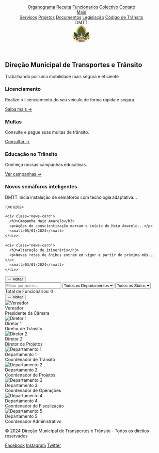 <html><head><base href="https://camiloduvane.github.io/DMTT/"><title>DMTT - Direção Municipal de Transportes e Trânsito</title><meta charset="UTF-8"><meta name="viewport" content="width=device-width, initial-scale=1">
<style>
:root {
  --primary: #1a4b8c;
  --secondary: #e63946;
  --light: #f1faee;
  --dark: #1d3557;
  --gray: #457b9d;
}

* {
  margin: 0;
  padding: 0;
  box-sizing: border-box;
  font-family: 'Segoe UI', sans-serif;
}

body {
  background: var(--light);
  color: var(--dark);
  line-height: 1.6;
}

.header {
  background: var(--primary);
  color: white;
  padding: 1rem;
  position: sticky;
  top: 0;
  z-index: 100;
  box-shadow: 0 2px 5px rgba(0,0,0,0.2);
}

.nav {
  max-width: 1200px;
  margin: 0 auto;
  display: flex;
  justify-content: space-between;
  align-items: center;
}

.logo {
  display: flex;
  align-items: center;
  gap: 1rem;
}

.logo-text {
  font-size: 1.5rem;
  font-weight: bold;
}

.logo-image {
  width: 60px;
  height: 60px;
  border-radius: 50%;
  overflow: hidden;
  background: #fff;
}

.logo-image img {
  width: 100%;
  height: 100%;
  object-fit: cover;
}

.nav-links {
  display: flex;
  gap: 2rem;
  position: relative;
}

.nav-links a {
  color: white;
  text-decoration: none;
  transition: color 0.3s;
}

.dropdown {
  position: relative;
  display: inline-block;
}

.dropdown-content {
  display: none;
  position: absolute;
  background-color: var(--primary);
  min-width: 200px; /* Increased width for code */
  box-shadow: 0px 8px 16px 0px rgba(0,0,0,0.2);
  z-index: 1;
  border-radius: 4px;
  top: 100%;
  right: 0;
}

.dropdown-content a {
  color: white;
  padding: 12px 16px;
  text-decoration: none;
  display: block;
  white-space: pre-wrap; /* Allow code to wrap */
  font-family: 'Courier New', monospace; /* Better font for code */
}

.dropdown:hover .dropdown-content {
  display: block;
}

.dropdown-content a:hover {
  background-color: var(--gray);
}

.hero {
  background: linear-gradient(rgba(0,0,0,0.5), rgba(0,0,0,0.5)), url('banner.jpg');
  background-size: cover;
  background-position: center;
  height: 60vh;
  display: flex;
  align-items: center;
  justify-content: center;
  color: white;
  text-align: center;
}

.hero h1 {
  font-size: 3rem;
  margin-bottom: 1rem;
}

.quick-links {
  display: grid;
  grid-template-columns: repeat(auto-fit, minmax(250px, 1fr));
  gap: 2rem;
  padding: 4rem 2rem;
  max-width: 1200px;
  margin: 0 auto;
}

.quick-link-card {
  background: white;
  padding: 2rem;
  border-radius: 8px;
  box-shadow: 0 2px 5px rgba(0,0,0,0.1);
  transition: transform 0.3s;
}

.quick-link-card:hover {
  transform: translateY(-5px);
}

.news-section {
  background: var(--primary);
  color: white;
  padding: 4rem 2rem;
}

.news-grid {
  display: grid;
  grid-template-columns: repeat(auto-fit, minmax(300px, 1fr));
  gap: 2rem;
  max-width: 1200px;
  margin: 0 auto;
}

.news-card {
  background: white;
  color: var(--dark);
  padding: 1.5rem;
  border-radius: 8px;
}

.footer {
  background: var(--dark);
  color: white;
  padding: 2rem;
  text-align: center;
}

.social-links {
  display: flex;
  justify-content: center;
  gap: 1rem;
  margin-top: 1rem;
}

.social-links a {
  color: white;
  text-decoration: none;
}

@media (max-width: 768px) {
  .nav {
    flex-direction: column;
    gap: 1rem;
  }
  
  .nav-links {
    flex-direction: column;
    align-items: center;
  }
  
  .hero h1 {
    font-size: 2rem;
  }
}

/* Add new styles for employee section */
.employee-section {
  display: none;
  position: fixed;
  top: 0;
  left: 0;
  width: 100%;
  height: 100%;
  background: var(--light);
  z-index: 1000;
  padding: 2rem;
  overflow-y: auto;
}

.employee-section.active {
  display: block;
}

.back-button {
  position: fixed;
  top: 1rem;
  left: 1rem;
  padding: 0.5rem 1rem;
  background: var(--primary);
  color: white;
  border: none;
  border-radius: 4px;
  cursor: pointer;
  z-index: 1001;
}

.back-button:hover {
  background: var(--dark);
}

.filters {
  display: flex;
  gap: 1rem;
  margin: 2rem auto;
  max-width: 1200px;
  padding: 0 1rem;
}

.filters input,
.filters select {
  padding: 0.5rem;
  border: 1px solid #ddd;
  border-radius: 4px;
  font-size: 1rem;
}

.filters input {
  flex: 1;
}

.employee-count {
  max-width: 1200px;
  margin: 1rem auto;
  padding: 0 1rem;
  font-weight: bold;
  color: var(--primary);
  font-size: 1.1em;
}

.employee-list {
  max-width: 1200px;
  margin: 0 auto;
  padding: 0 1rem;
}

.employee-item {
  background: white;
  margin-bottom: 1rem;
  border-radius: 8px;
  box-shadow: 0 2px 5px rgba(0,0,0,0.1);
}

.employee-header {
  padding: 1rem;
  cursor: pointer;
  display: flex;
  justify-content: space-between;
  align-items: center;
}

.employee-header:hover {
  background: #f5f5f5;
}

.employee-details {
  display: none;
  padding: 1rem;
  border-top: 1px solid #eee;
}

.employee-details.active {
  display: block;
}

.employee-grid {
  display: grid;
  grid-template-columns: repeat(auto-fit, minmax(300px, 1fr));
  gap: 2rem;
  max-width: 1200px;
  margin: 3rem auto;
}

.employee-card {
  background: white;
  padding: 1.5rem;
  border-radius: 8px;
  box-shadow: 0 2px 5px rgba(0,0,0,0.1);
  display: grid;
  grid-template-columns: 100px 1fr;
  gap: 1.5rem;
}

.employee-card img {
  width: 100px;
  height: 100px;
  border-radius: 50%;
  object-fit: cover;
}

.employee-info {
  display: grid;
  gap: 0.5rem;
}

.employee-info h3 {
  margin-bottom: 0.5rem;
  color: var(--primary);
}

.info-row {
  display: grid;
  grid-template-columns: 120px 1fr;
  gap: 1rem;
  font-size: 0.9rem;
  border-bottom: 1px solid #eee;
  padding: 0.5rem 0;
}

.info-label {
  font-weight: bold;
  color: var(--gray);
}

.status-active {
  color: #2ecc71;
  font-weight: bold;
}

/* Add to existing CSS */
.org-section {
  display: none;
  position: fixed;
  top: 0;
  left: 0;
  width: 100%;
  height: 100%;
  background: linear-gradient(135deg, #f5f7fa 0%, #c3cfe2 100%);
  z-index: 1000;
  padding: 2rem;
  overflow-y: auto;
}

.org-section.active {
  display: block;
}

.org-chart {
  display: flex;
  flex-direction: column;
  align-items: center;
  gap: 30px; /* Reduce vertical gap between levels */
  padding: 60px 20px 30px 20px; /* Reduce top/bottom padding */
  max-width: 1400px;
  margin: 0 auto;
}

.level {
  display: flex;
  flex-wrap: wrap;
  gap: 15px; /* Reduce horizontal gap between boxes */
  justify-content: center;
  padding: 0 20px;
}

.level::after {
  content: '';
  position: absolute;
  bottom: -15px; /* Reduce vertical connector height */
  left: 50%;
  transform: translateX(-50%);
  width: 2px;
  height: 15px;
  background: rgba(0,0,0,0.1);
}

.level:last-child::after {
  display: none;
}

.box {
  background: white;
  border-radius: 20px;
  padding: 15px; /* Reduce padding */
  width: 180px; /* Make boxes slightly smaller */
  text-align: center;
  box-shadow: 0 15px 30px rgba(0,0,0,0.1);
  transition: all 0.3s ease;
  border: 1px solid rgba(0,0,0,0.05);
}

.box:hover {
  transform: translateY(-8px);
  box-shadow: 0 20px 40px rgba(0,0,0,0.15);
}

.avatar {
  width: 80px; /* Make avatars smaller */
  height: 80px;
  border-radius: 50%;
  margin: 0 auto 10px;
  overflow: hidden;
  border: 4px solid #4CAF50;
  box-shadow: 0 5px 15px rgba(0,0,0,0.2);
}

.name {
  font-size: 1.1em; /* Slightly smaller font */
  font-weight: 600;
  color: #2c3e50;
  margin-bottom: 5px;
}

.position {
  font-size: 0.9em; /* Slightly smaller font */
  color: #4CAF50;
  font-weight: 500;
  margin-bottom: 8px;
}

.contact-info {
  font-size: 0.9em;
  color: #666;
  padding-top: 10px;
  border-top: 1px solid #eee;
  margin-top: 10px;
  line-height: 1.6;
}
</style>
</head>
<body>

<header class="header">
  <nav class="nav">
    <div class="nav-links">
      <a href="https://camiloduvane.github.io/Orgranograma/">Organograma</a>
      <a href="https://camiloduvane.github.io/Receitas/">Receita</a>
      <a href="https://camiloduvane.github.io/Funcionarios/">Funcionarios</a>
      <a href="https://camiloduvane.github.io/Colectivo/">Colectivo</a>
      <a href="https://dmtt.gov.br/contato">Contato</a>
      <div class="dropdown">
        <a href="javascript:void(0)" style="cursor: pointer;">Mais</a>
        <div class="dropdown-content">
          <a href="https://dmtt.gov.br/servicos">Serviços</a>
          <a href="https://dmtt.gov.br/projetos">Projetos</a>
          <a href="https://dmtt.gov.br/documentos">Documentos</a>
          <a href="https://dmtt.gov.br/legislacao">Legislação</a>
          <a href="https://dmtt.gov.br/codigo" style="border-top: 1px solid rgba(255,255,255,0.1);">
            Código de Trânsito
          </a>
        </div>
      </div>
    </div>
    <div class="logo">
      <div class="logo-text">DMTT</div>
      <div class="logo-image">
        <img alt="Logo DMTT - Direção Municipal de Transportes e Trânsito" src="DMTT.bmp" width="60" height="60">
      </div>
    </div>
  </nav>
</header>

<section class="hero">
  <div>
    <h1>Direção Municipal de Transportes e Trânsito</h1>
    <p>Trabalhando por uma mobilidade mais segura e eficiente</p>
  </div>
</section>

<section class="quick-links">
  <div class="quick-link-card">
    <h3>Licenciamento</h3>
    <p>Realize o licenciamento do seu veículo de forma rápida e segura.</p>
    <a href="https://dmtt.gov.br/licenciamento">Saiba mais →</a>
  </div>
  
  <div class="quick-link-card">
    <h3>Multas</h3>
    <p>Consulte e pague suas multas de trânsito.</p>
    <a href="https://dmtt.gov.br/multas">Consultar →</a>
  </div>
  
  <div class="quick-link-card">
    <h3>Educação no Trânsito</h3>
    <p>Conheça nossas campanhas educativas.</p>
    <a href="https://dmtt.gov.br/educacao">Ver campanhas →</a>
  </div>
</section>

<section class="news-section">
  <div class="news-grid">
    <div class="news-card">
      <h3>Novos semáforos inteligentes</h3>
      <p>DMTT inicia instalação de semáforos com tecnologia adaptativa...</p>
      <small>10/01/2024</small>
    </div>
    
    <div class="news-card">
      <h3>Campanha Maio Amarelo</h3>
      <p>Ações de conscientização marcam o início do Maio Amarelo...</p>
      <small>05/01/2024</small>
    </div>
    
    <div class="news-card">
      <h3>Alteração de itinerário</h3>
      <p>Novas rotas de ônibus entram em vigor a partir do próximo mês...</p>
      <small>03/01/2024</small>
    </div>
  </div>
</section>

<div id="employeeSection" class="employee-section">
  <button class="back-button" onclick="hideEmployees()">← Voltar</button>
  
  <div class="filters">
    <input type="text" id="nameFilter" placeholder="Filtrar por nome...">
    <select id="departmentFilter">
      <option value="">Todos os Departamentos</option>
      <option value="Vereação">Vereação</option>
      <option value="Direcção">Direcção</option>
      <option value="Departamento de Administração e Recursos Humanos">DARHF</option>
      <option value="Departamento de Licenciamento">DL</option>
      <option value="Departamento de Operações e Transitio">DOT</option>
      <option value="Departamento de Transportes Público">DTP</option>
      <option value="Secretaria">Secretaria</option>
    </select>
    <select id="statusFilter">
      <option value="">Todos os Status</option>
      <option value="Ativo">Ativo</option>
      <option value="Inativo">Inativo</option>
      <option value="Ferias">De Férias</option>


    </select>
  </div>

  <div class="employee-count">
    Total de Funcionários: <span id="employeeCount">0</span>
  </div>

  <div class="employee-list">
    <!-- Employee items will be generated by JavaScript -->
  </div>
</div>

<div id="orgSection" class="org-section">
  <button class="back-button" onclick="hideOrg()">← Voltar</button>
  
  <div class="org-chart">
    <!-- Vereador Level -->
    <div class="level">
      <div class="box">
        <div class="avatar">
          <img src="vereador.jpg" alt="Vereador">
        </div>
        <div class="name">Vereador</div>
        <div class="position">Presidente da Câmara</div>
        <div class="contact-info" style="display: none;">
          <p>Email: vereador@example.com</p>
          <p>Telefone: (11) 1234-5678</p>
        </div>
      </div>
    </div>
    <!-- Director Level -->
    <div class="level">
      <div class="box">
        <div class="avatar">
          <img src="diretor1.jpg" alt="Diretor 1">
        </div>
        <div class="name">Diretor 1</div>
        <div class="position">Diretor de Trânsito</div>
        <div class="contact-info" style="display: none;">
          <p>Email: diretor1@example.com</p>
          <p>Telefone: (11) 2345-6789</p>
        </div>
      </div>
      <div class="box">
        <div class="avatar">
          <img src="diretor2.jpg" alt="Diretor 2">
        </div>
        <div class="name">Diretor 2</div>
        <div class="position">Diretor de Projetos</div>
        <div class="contact-info" style="display: none;">
          <p>Email: diretor2@example.com</p>
          <p>Telefone: (11) 3456-7890</p>
        </div>
      </div>
    </div>
    <!-- Department Level -->
    <div class="level">
      <div class="box">
        <div class="avatar">
          <img src="departamento1.jpg" alt="Departamento 1">
        </div>
        <div class="name">Departamento 1</div>
        <div class="position">Coordenador de Trânsito</div>
        <div class="contact-info" style="display: none;">
          <p>Email: dep.transito@example.com</p>
          <p>Telefone: (11) 4567-8901</p>
        </div>
      </div>
      <div class="box">
        <div class="avatar">
          <img src="departamento2.jpg" alt="Departamento 2">
        </div>
        <div class="name">Departamento 2</div>
        <div class="position">Coordenador de Projetos</div>
        <div class="contact-info" style="display: none;">
          <p>Email: dep.projetos@example.com</p>
          <p>Telefone: (11) 5678-9012</p>
        </div>
      </div>
      <div class="box">
        <div class="avatar">
          <img src="departamento3.jpg" alt="Departamento 3">
        </div>
        <div class="name">Departamento 3</div>
        <div class="position">Coordenador de Operações</div>
        <div class="contact-info" style="display: none;">
          <p>Email: dep.operacoes@example.com</p>
          <p>Telefone: (11) 6789-0123</p>
        </div>
      </div>
      <div class="box">
        <div class="avatar">
          <img src="departamento4.jpg" alt="Departamento 4">
        </div>
        <div class="name">Departamento 4</div>
        <div class="position">Coordenador de Fiscalização</div>
        <div class="contact-info" style="display: none;">
          <p>Email: dep.fiscalizacao@example.com</p>
          <p>Telefone: (11) 7890-1234</p>
        </div>
      </div>
      <div class="box">
        <div class="avatar">
          <img src="departamento5.jpg" alt="Departamento 5">
        </div>
        <div class="name">Departamento 5</div>
        <div class="position">Coordenador Administrativo</div>
        <div class="contact-info" style="display: none;">
          <p>Email: dep.admin@example.com</p>
          <p>Telefone: (11) 8901-2345</p>
        </div>
      </div>
    </div>
  </div>
</div>

<footer class="footer">
  <p>© 2024 Direção Municipal de Transportes e Trânsito - Todos os direitos reservados</p>
  <div class="social-links">
    <a href="https://facebook.com/dmtt">Facebook</a>
    <a href="https://instagram.com/dmtt">Instagram</a>
    <a href="https://twitter.com/dmtt">Twitter</a>
  </div>
</footer>

<script>
// Adiciona comportamento de scroll suave aos links
document.querySelectorAll('a[href^="#"]').forEach(anchor => {
  anchor.addEventListener('click', function (e) {
    const href = this.getAttribute('href');
    if (href === '#') return;
    
    e.preventDefault();
    const target = document.querySelector(href);
    if (target) {
      target.scrollIntoView({
        behavior: 'smooth'
      });
    }
  });
});

// Adiciona classe active ao link atual na navegação
const currentLocation = location.href;
const menuItems = document.querySelectorAll('.nav-links a');
menuItems.forEach(link => {
  if(link.href === currentLocation) {
    link.classList.add('active');
  }
});

// Function to show employee section
function showEmployees() {
  document.getElementById('employeeSection').classList.add('active');
  document.body.style.overflow = 'hidden';
}

// Function to hide employee section
function hideEmployees() {
  document.getElementById('employeeSection').classList.remove('active');
  document.body.style.overflow = 'auto';
}

// Update the Funcionarios link to trigger the employee section
document.querySelector('a[href="https://camiloduvane.github.io/Funcionarios/"]').addEventListener('click', function(e) {
  e.preventDefault();
  showEmployees();
});

// Function to show org section
function showOrg() {
  document.getElementById('orgSection').classList.add('active');
  document.body.style.overflow = 'hidden';
}

// Function to hide org section
function hideOrg() {
  document.getElementById('orgSection').classList.remove('active');
  document.body.style.overflow = 'auto';
}

// Add click handler for organogram link
document.querySelector('a[href="https://camiloduvane.github.io/Orgranograma/"]').addEventListener('click', function(e) {
  e.preventDefault();
  showOrg();
});

// Add the showDetails function from original code
function showDetails(element) {
  const contactInfo = element.querySelector('.contact-info');
  contactInfo.style.display = contactInfo.style.display === 'block' ? 'none' : 'block';
}

// Add this to your existing JavaScript
const employees = [
  {
    id: 1,
    name: 'Fernando Uache',
    photo: 'fernandouache.jpg',
    position: 'Vereador',
    category: 'Técnico Superior N1',
    education: '...Por preencher...',
    location: 'Pacio',
    department: 'Vereação',
    status: 'Ativo'
  },
  {
    id: 2,
    name: 'Nelson Gustavo Massango',
    photo: 'nelsongustavomassango.jpg',
    position: 'Director',
    category: 'Técnico Suprior N1',
    education: 'Estatística',
    location: 'Direcção',
    department: 'Direcção',
    status: 'Ativo'
  },
  {
    id: 3,
    name: 'Carlos Vilanculos',
    photo: 'camiloduvane.jpg',
    position: 'Chefe de Departamento',
    category: 'Supervisor N2',
    education: 'Contabilidade e Auditoria',
    location: 'DARHF',
    department: 'Departamento de Administração e Recursos Humanos',
    status: 'Ativo'
  },
  {
    id: 4,
    name: 'Amilton Tembe',
    photo: 'camiloduvane.jpg',
    position: 'Chefe de Departamento',
    category: 'Ensino Geral',
    education: 'Técnico',
    location: 'DL',
    department: 'Departamento de Licenciamento',
    status: 'Ativo'
  },
{
    id: 5,
    name: 'Vasco Nhaquila',
    photo: 'camiloduvane.jpg',
    position: 'Chefe de Departamento',
    category: 'Supervisor N1',
    education: 'Administração Pública',
    location: 'DTP',
    department: 'Departamento de Transportes e Transito',
    status: 'Ativo'
  },
{
    id: 6,
    name: 'Baltazar Hilário Nhacumbe',
    photo: 'camiloduvane.jpg',
    position: 'Chefe de Departamento',
    category: 'Supervisor N1',
    education: 'Administração Pública',
    location: 'DOT',
    department: 'Departamento de Operações e Transitio',
    status: 'Ativo'
  },
{
    id: 7,
    name: 'Safo Charles Mahumana',
    photo: 'camiloduvane.jpg',
    position: 'Chefe de Recepção',
    category: 'Supervisor N1',
    education: 'Administração Pública',
    location: 'DARHF',
    department: 'Departamento de Administração e Recursos Humanos',
    status: 'Ativo'
  },
  {
    id: 8,
    name: 'José Chiau',
    photo: 'camiloduvane.jpg',
    position: 'Chefe da Secretaria',
    category: 'Supervisor N1',
    education: 'Administração Pública',
    location: 'Secretaria',
    department: 'Departamento de Administração e Recursos Humanos',
    status: 'Ativo'
  },
  {
    id: 9,
    name: 'Ana Paula Francisco Muchanga',
    photo: 'camiloduvane.jpg',
    position: 'Secretaria Executiva',
    category: 'Técnica Profissional',
    education: 'Contabilidade',
    location: 'Pacio',
    department: 'Vereação',
    status: 'Ativo'
  },
  {
    id: 10,
    name: 'Silvia Laurinda Tembe  Machié',
    photo: 'camiloduvane.jpg',
    position: 'Secretaria Executiva',
    category: 'Técnica Profissional',
    education: 'Administração Pública',
    location: 'Secretaria',
    department: 'Departamento de Administração e Recursos Humanos',
    status: 'Ativo'
  },
  {
    id: 11,
    name: 'Camilo Wiliamo Duvane',
    photo: 'camiloduvane.jpg',
    position: 'Técnico',
    category: 'Supervisor N1',
    education: 'Contabilidade e Auditoria',
    location: 'Direcção',
    department: 'Departamento de Administração e Recursos Humanos',
    status: 'Ativo'
  },
  {
    id: 12,
    name: 'Nome',
    photo: 'camiloduvane.jpg',
    position: 'Chefe da Secretaria',
    category: 'Supervisor N1',
    education: 'Administração Pública',
    location: 'Secretaria',
    department: 'Departamento de Administração e Recursos Humanos',
    status: 'Ativo'
  },

  
];

function renderEmployees(filteredEmployees = employees) {
  const employeeList = document.querySelector('.employee-list');
  // Update employee count
  document.getElementById('employeeCount').textContent = filteredEmployees.length;
  
  employeeList.innerHTML = filteredEmployees.map(emp => `
    <div class="employee-item">
      <div class="employee-header" onclick="toggleDetails(${emp.id})">
        <span>${emp.name}</span>
        <span>${emp.department}</span>
      </div>
      <div class="employee-details" id="details-${emp.id}">
        <div class="employee-card">
          <img alt="Foto do funcionário ${emp.name}" src="${emp.photo}" width="100" height="100">
          <div class="employee-info">
            <h3>${emp.name}</h3>
            <div class="info-row">
              <span class="info-label">Cargo de Chefia:</span>
              <span>${emp.position}</span>
            </div>
            <div class="info-row">
              <span class="info-label">Categoria:</span>
              <span>${emp.category}</span>
            </div>
            <div class="info-row">
              <span class="info-label">Formação:</span>
              <span>${emp.education}</span>
            </div>
            <div class="info-row">
              <span class="info-label">Locação:</span>
              <span>${emp.location}</span>
            </div>
            <div class="info-row">
              <span class="info-label">Departamento:</span>
              <span>${emp.department}</span>
            </div>
            <div class="info-row">
              <span class="info-label">Status:</span>
              <span class="status-active">${emp.status}</span>
            </div>
          </div>
        </div>
      </div>
    </div>
  `).join('');
}

function toggleDetails(id) {
  const details = document.getElementById(`details-${id}`);
  details.classList.toggle('active');
}

function filterEmployees() {
  const nameFilter = document.getElementById('nameFilter').value.toLowerCase();
  const departmentFilter = document.getElementById('departmentFilter').value;
  const statusFilter = document.getElementById('statusFilter').value;

  const filtered = employees.filter(emp => {
    const matchName = emp.name.toLowerCase().includes(nameFilter);
    const matchDepartment = !departmentFilter || emp.department === departmentFilter;
    const matchStatus = !statusFilter || emp.status === statusFilter;
    return matchName && matchDepartment && matchStatus;
  });

  renderEmployees(filtered);
}

// Add event listeners for filters
document.getElementById('nameFilter').addEventListener('input', filterEmployees);
document.getElementById('departmentFilter').addEventListener('change', filterEmployees);
document.getElementById('statusFilter').addEventListener('change', filterEmployees);

// Initial render
renderEmployees();
</script>

</body></html>
